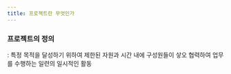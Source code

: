 ```yaml
---
title: 프로젝트란 무엇인가
---
```


### 프로젝트의 정의
: 특정 목적을 달성하기 위하여 제한된 자원과 시간 내에 구성원들이 샇오 협력하여 업무를 수행하는 일련의 일시적인 활동